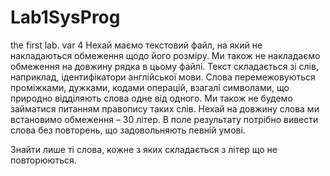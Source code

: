 # Lab1SysProg
the first lab. var 4
Нехай маємо текстовий файл, на який не накладаються обмеження щодо його розміру. Ми також не накладаємо обмеження на довжину рядка в цьому файлі.
Текст складається зі слів, наприклад, ідентифікатори англійської мови. Слова перемежовуються проміжками, дужками, кодами операцій, взагалі символами, що природно відділяють слова одне від одного. Ми також не будемо займатися питанням правопису таких слів. Нехай на довжину слова ми встановимо обмеження – 30 літер.
В поле результату потрібно вивести слова без повторень, що задовольняють певній умові. 

Знайти лише ті слова, кожне з яких складається з літер що не повторюються.


